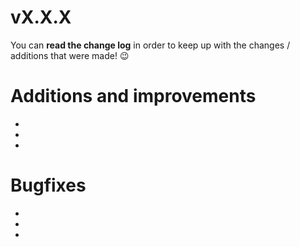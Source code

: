 # vX.X.X

You can **read the change log** in order to keep up with the changes / additions that were made! 😉

# Additions and improvements

- 
- 
- 

# Bugfixes

- 
- 
- 
